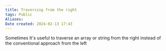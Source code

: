 ```yaml
---
title: Traversing from the right
tags: Public
Aliases:
Date created: 2024-02-13 17:43
---
```


Sometimes It's useful to traverse an array or string from the right instead of the conventional approach from the left
